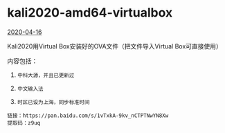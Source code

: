 # kali2020-amd64-virtualbox

[2020-04-16](/2020/04/16/kali2020-amd64-virtualbox/)

Kali2020用Virtual Box安装好的OVA文件（把文件导入Virtual Box可直接使用）  

内容包括：

 1.     中科大源，并且已更新过
 2.     中文输入法
 3.     时区已设为上海，同步标准时间

```
链接：https://pan.baidu.com/s/1vTxkA-9kv_nCTPTNwYN8Xw 
提取码：z9uq
```
